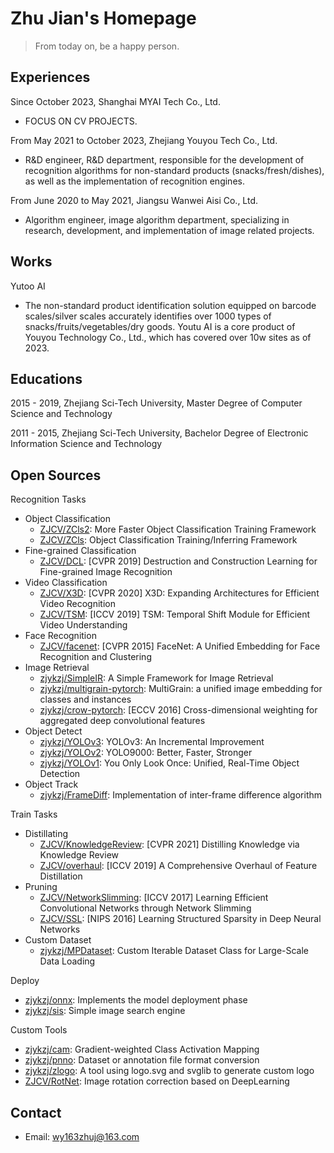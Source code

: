 
# Zhu Jian's Homepage
> From today on, be a happy person.

## Experiences

Since October 2023, Shanghai MYAI Tech Co., Ltd.

* FOCUS ON CV PROJECTS.

From May 2021 to October 2023, Zhejiang Youyou Tech Co., Ltd.

* R&D engineer, R&D department, responsible for the development of recognition algorithms for non-standard products (snacks/fresh/dishes), as well as the implementation of recognition engines.

From June 2020 to May 2021, Jiangsu Wanwei Aisi Co., Ltd.

* Algorithm engineer, image algorithm department, specializing in research, development, and implementation of image related projects.

## Works

Yutoo AI

* The non-standard product identification solution equipped on barcode scales/silver scales accurately identifies over 1000 types of snacks/fruits/vegetables/dry goods. Youtu AI is a core product of Youyou Technology Co., Ltd., which has covered over 10w sites as of 2023.

## Educations

2015 - 2019, Zhejiang Sci-Tech University, Master Degree of Computer Science and Technology 

2011 - 2015, Zhejiang Sci-Tech University, Bachelor Degree of Electronic Information Science and Technology

## Open Sources

Recognition Tasks

* Object Classification
  * [ ZJCV/ZCls2](https://github.com/ZJCV/ZCls2): More Faster Object Classification Training Framework
  * [ ZJCV/ZCls](https://github.com/ZJCV/ZCls): Object Classification Training/Inferring Framework
* Fine-grained Classification
  * [ ZJCV/DCL](https://github.com/ZJCV/DCL): [CVPR 2019] Destruction and Construction Learning for Fine-grained Image Recognition
* Video Classification
  * [ZJCV/X3D](https://github.com/ZJCV/X3D): [CVPR 2020] X3D: Expanding Architectures for Efficient Video Recognition
  * [ZJCV/TSM](https://github.com/ZJCV/TSM): [ICCV 2019] TSM: Temporal Shift Module for Efficient Video Understanding
* Face Recognition
  * [ZJCV/facenet](https://github.com/ZJCV/facenet): [CVPR 2015] FaceNet: A Unified Embedding for Face Recognition and Clustering
* Image Retrieval
  * [zjykzj/SimpleIR](https://github.com/zjykzj/SimpleIR): A Simple Framework for Image Retrieval
  * [zjykzj/multigrain-pytorch](https://github.com/zjykzj/multigrain-pytorch): MultiGrain: a unified image embedding for classes and instances
  * [zjykzj/crow-pytorch](https://github.com/zjykzj/crow-pytorch): [ECCV 2016] Cross-dimensional weighting for aggregated deep convolutional features
* Object Detect
  * [zjykzj/YOLOv3](https://github.com/zjykzj/YOLOv3): YOLOv3: An Incremental Improvement
  * [zjykzj/YOLOv2](https://github.com/zjykzj/YOLOv2): YOLO9000: Better, Faster, Stronger
  * [zjykzj/YOLOv1](https://github.com/zjykzj/YOLOv1): You Only Look Once: Unified, Real-Time Object Detection
* Object Track
  * [zjykzj/FrameDiff](https://github.com/zjykzj/FrameDiff): Implementation of inter-frame difference algorithm
  
Train Tasks

* Distillating
  * [ZJCV/KnowledgeReview](https://github.com/ZJCV/KnowledgeReview): [CVPR 2021] Distilling Knowledge via Knowledge Review
  * [ ZJCV/overhaul](https://github.com/ZJCV/overhaul): [ICCV 2019] A Comprehensive Overhaul of Feature Distillation
* Pruning
  * [ ZJCV/NetworkSlimming](https://github.com/ZJCV/NetworkSlimming): [ICCV 2017] Learning Efficient Convolutional Networks through Network Slimming
  * [ZJCV/SSL](https://github.com/ZJCV/SSL):  [NIPS 2016] Learning Structured Sparsity in Deep Neural Networks
* Custom Dataset
  * [ zjykzj/MPDataset](https://github.com/zjykzj/MPDataset): Custom Iterable Dataset Class for Large-Scale Data Loading

Deploy

* [zjykzj/onnx](https://github.com/zjykzj/onnx): Implements the model deployment phase
* [zjykzj/sis](https://github.com/zjykzj/sis): Simple image search engine

Custom Tools

* [zjykzj/cam](https://github.com/zjykzj/cam): Gradient-weighted Class Activation Mapping
* [ zjykzj/pnno](https://github.com/zjykzj/pnno): Dataset or annotation file format conversion
* [ zjykzj/zlogo](https://github.com/zjykzj/zlogo): A tool using logo.svg and svglib to generate custom logo
* [ ZJCV/RotNet](https://github.com/ZJCV/RotNet): Image rotation correction based on DeepLearning

## Contact

* Email: wy163zhuj@163.com